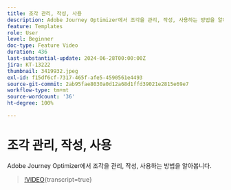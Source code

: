 ```yaml
---
title: 조각 관리, 작성, 사용
description: Adobe Journey Optimizer에서 조각을 관리, 작성, 사용하는 방법을 알아봅니다.
feature: Templates
role: User
level: Beginner
doc-type: Feature Video
duration: 436
last-substantial-update: 2024-06-28T00:00:00Z
jira: KT-13222
thumbnail: 3419932.jpeg
exl-id: f15df6cf-7317-465f-afe5-4590561e4493
source-git-commit: 2ab95fae8030a0d12a68d1ffd39021e2815e69e7
workflow-type: tm+mt
source-wordcount: '36'
ht-degree: 100%

---
```


# 조각 관리, 작성, 사용

Adobe Journey Optimizer에서 조각을 관리, 작성, 사용하는 방법을 알아봅니다.

>[!VIDEO](https://video.tv.adobe.com/v/3419932/?learn=on){transcript=true}
